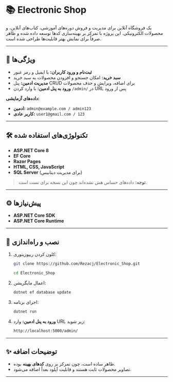 
# 📚 Electronic Shop  

یک فروشگاه آنلاین برای مدیریت و فروش دوره‌های آموزشی، کتاب‌های آنلاین، و محصولات الکترونیکی. این پروژه با تمرکز بر بهینه‌سازی کدها توسعه داده شده و ظاهر صرفاً برای نمایش بهتر قابلیت‌ها طراحی شده است.

---

## 🚀 ویژگی‌ها  
- **ثبت‌نام و ورود کاربران:** با ایمیل و رمز عبور  
- **سبد خرید:** امکان جستجو و افزودن محصولات به سبد خرید  
- **مدیریت ادمین:** پنل CRUD برای اضافه، ویرایش و حذف محصولات  
- **ورود به پنل ادمین:** با وارد کردن `/admin/` در URL پس از ورود  

**داده‌های آزمایشی:**  
- **ادمین:** `admin@example.com / admin123`  
- **کاربر عادی:** `user1@gmail.com / 123`

---

## 🛠 تکنولوژی‌های استفاده شده  
- **ASP.NET Core 8**  
- **EF Core**  
- **Razor Pages**  
- **HTML, CSS, JavaScript**
- **SQL Server** (برای مدیریت دیتابیس)  

> **توجه:** داده‌های حساس هش نشده‌اند چون این نسخه برای تست است.

---

## ⚙ پیش‌نیازها  
- **ASP.NET Core SDK**  
- **ASP.NET Core Runtime**

---

## 🔧 نصب و راه‌اندازی  
1. کلون کردن ریپوزیتوری:  
   ```bash
   git clone https://github.com/Rezacj/Electronic_Shop.git
   
   ```
   ```bash
   cd Electronic_Shop
   ```
2. اعمال مایگریشن:  
   ```bash
   dotnet ef database update
   ```
3. اجرای برنامه:  
   ```bash
   dotnet run
   ```
4. **ورود به پنل ادمین:** وارد URL زیر شوید:  
   ```bash
   http://localhost:5000/admin/
   ```

---

## ✨ توضیحات اضافه  
- ظاهر ساده است، چون تمرکز بر روی **کدهای بهینه** بوده.  
- تصاویر محصولات ثابت هستند و قابلیت آپلود بعداً اضافه می‌شود.

---
